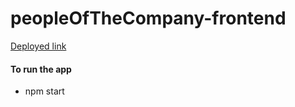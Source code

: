 # peopleOfTheCompany-frontend

[Deployed link](https://cranky-wright-03e8ee.netlify.app/)

#### To run the app

- npm start
